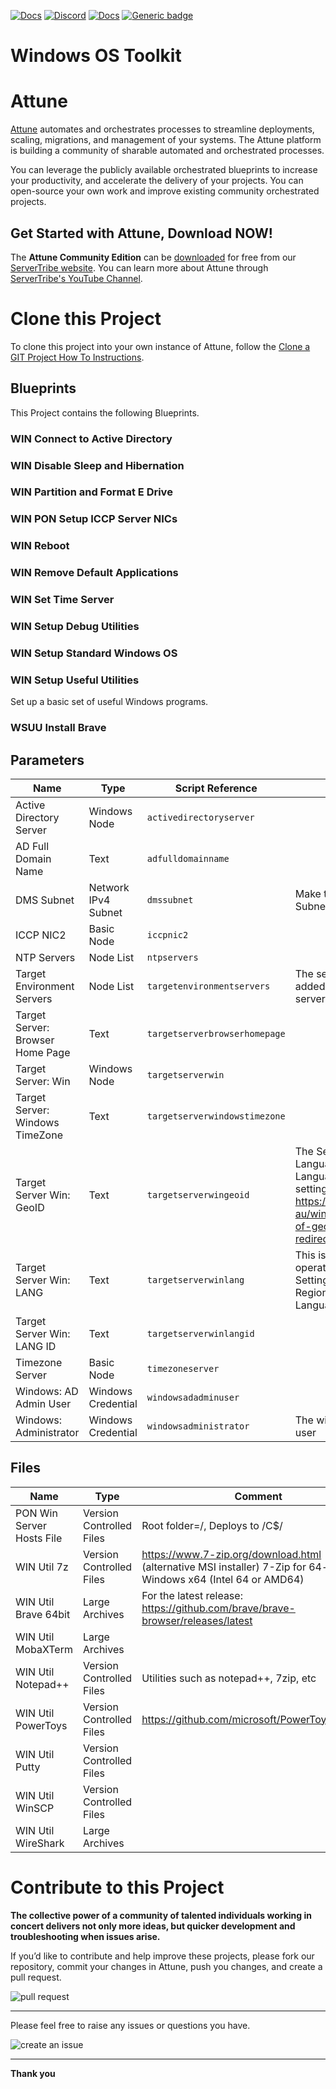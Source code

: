 



[![Docs](https://img.shields.io/badge/docs-latest-brightgreen.svg)](http://doc.servertribe.com)
[![Discord](https://img.shields.io/discord/844971127703994369)](http://discord.servertribe.com)
[![Docs](https://img.shields.io/badge/videos-watch-brightgreen.svg)](https://www.youtube.com/@servertribe)
[![Generic badge](https://img.shields.io/badge/download-latest-brightgreen.svg)](https://www.servertribe.com/community-edition/)

# Windows OS Toolkit






# Attune

[Attune](https://www.servertribe.com/)
automates and orchestrates processes to streamline deployments, scaling,
migrations, and management of your systems. The Attune platform is building a
community of sharable automated and orchestrated processes.

You can leverage the publicly available orchestrated blueprints to increase
your productivity, and accelerate the delivery of your projects. You can
open-source your own work and improve existing community orchestrated projects.

## Get Started with Attune, Download NOW!

The **Attune Community Edition** can be
[downloaded](https://www.servertribe.com/comunity-edition/)
for free from our
[ServerTribe website](https://www.servertribe.com/comunity-edition/).
You can learn more about Attune through
[ServerTribe's YouTube Channel](https://www.youtube.com/@servertribe).







# Clone this Project

To clone this project into your own instance of Attune, follow the
[Clone a GIT Project How To Instructions](https://servertribe-attune.readthedocs.io/en/latest/howto/design_workspace/clone_project.html).




## Blueprints

This Project contains the following Blueprints.



### WIN Connect to Active Directory


### WIN Disable Sleep and Hibernation


### WIN Partition and Format E Drive


### WIN PON Setup ICCP Server NICs


### WIN Reboot


### WIN Remove Default Applications


### WIN Set Time Server


### WIN Setup Debug Utilities


### WIN Setup Standard Windows OS


### WIN Setup Useful Utilities

Set up a basic set of useful Windows programs.

### WSUU Install Brave





## Parameters


| Name | Type | Script Reference | Comment |
| ---- | ---- | ---------------- | ------- |
| Active Directory Server | Windows Node | `activedirectoryserver` |  |
| AD Full Domain Name | Text | `adfulldomainname` |  |
| DMS Subnet | Network IPv4 Subnet | `dmssubnet` | Make this the same as Target Subnet. |
| ICCP NIC2 | Basic Node | `iccpnic2` |  |
| NTP Servers | Node List | `ntpservers` |  |
| Target Environment Servers | Node List | `targetenvironmentservers` | The servers in this group are added to the hosts file for this server being built |
| Target Server: Browser Home Page | Text | `targetserverbrowserhomepage` |  |
| Target Server: Win | Windows Node | `targetserverwin` |  |
| Target Server: Windows TimeZone | Text | `targetserverwindowstimezone` |  |
| Target Server Win: GeoID | Text | `targetserverwingeoid` | The Settings -> Time & Language -> Region & Language -> Country or Region setting.<br>https://docs.microsoft.com/en-au/windows/win32/intl/table-of-geographical-locations?redirectedfrom=MSDN |
| Target Server Win: LANG | Text | `targetserverwinlang` | This is used to set the windows operating systems LANG,<br>Settings -> Time & Language -> Region & Language -> Language |
| Target Server Win: LANG ID | Text | `targetserverwinlangid` |  |
| Timezone Server | Basic Node | `timezoneserver` |  |
| Windows: AD Admin User | Windows Credential | `windowsadadminuser` |  |
| Windows: Administrator | Windows Credential | `windowsadministrator` | The windows administrator user |




## Files

| Name | Type | Comment |
| ---- | ---- | ------- |
| PON Win Server Hosts File | Version Controlled Files | Root folder=/, Deploys to /C$/ |
| WIN Util 7z | Version Controlled Files | https://www.7-zip.org/download.html<br>(alternative MSI installer) 7-Zip for 64-bit Windows x64 (Intel 64 or AMD64) |
| WIN Util Brave 64bit | Large Archives | For the latest release: https://github.com/brave/brave-browser/releases/latest |
| WIN Util MobaXTerm | Large Archives |  |
| WIN Util Notepad++ | Version Controlled Files | Utilities such as notepad++, 7zip, etc |
| WIN Util PowerToys | Version Controlled Files | https://github.com/microsoft/PowerToys/releases |
| WIN Util Putty | Version Controlled Files |  |
| WIN Util WinSCP | Version Controlled Files |  |
| WIN Util WireShark | Large Archives |  |






# Contribute to this Project

**The collective power of a community of talented individuals working in
concert delivers not only more ideas, but quicker development and
troubleshooting when issues arise.**

If you’d like to contribute and help improve these projects, please fork our
repository, commit your changes in Attune, push you changes, and create a
pull request.

<img src="https://www.servertribe.com/wp-content/uploads/2023/02/Attune-pull-request-01.png" alt="pull request"/>

---

Please feel free to raise any issues or questions you have.

<img src="https://www.servertribe.com/wp-content/uploads/2023/02/Attune-get-help-02.png" alt="create an issue"/>


---

**Thank you**
